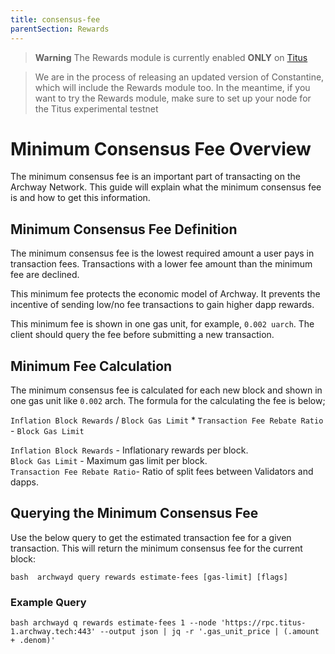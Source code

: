 ```yaml
---
title: consensus-fee
parentSection: Rewards
---
```


> **Warning**
> The Rewards module is currently enabled **ONLY** on [Titus](https://docs.archway.io/docs/overview/network/#titus-experimental-testnet)

> We are in the process of releasing an updated version of Constantine, which will include the Rewards module too. In the meantime, if you want to try the Rewards module, make sure to set up your node for the Titus experimental testnet

# Minimum Consensus Fee Overview

The minimum consensus fee is an important part of transacting on the Archway Network. This guide will explain what the minimum consensus fee is and how to get this information.

## Minimum Consensus Fee Definition

The minimum consensus fee is the lowest required amount a user pays in transaction fees. Transactions with a lower fee amount than the minimum fee are declined.

This minimum fee protects the economic model of Archway. It prevents the incentive of sending low/no fee transactions to gain higher dapp rewards.

This minimum fee is shown in one gas unit, for example, `0.002 uarch`. The client should query the fee before submitting a new transaction.

## Minimum Fee Calculation

The minimum consensus fee is calculated for each new block and shown in one gas unit like `0.002` arch. The formula for the calculating the fee is below;

`Inflation Block Rewards` / `Block Gas Limit` \* `Transaction Fee Rebate Ratio` - `Block Gas Limit`

`Inflation Block Rewards` - Inflationary rewards per block. <br />
`Block Gas Limit` - Maximum gas limit per block. <br />
`Transaction Fee Rebate Ratio`- Ratio of split fees between Validators and dapps.

## Querying the Minimum Consensus Fee

Use the below query to get the estimated transaction fee for a given transaction. This will return the minimum consensus fee for the current block:

`bash 
 archwayd query rewards estimate-fees [gas-limit] [flags]
`

### Example Query

`bash
archwayd q rewards estimate-fees 1 --node 'https://rpc.titus-1.archway.tech:443' --output json | jq -r '.gas_unit_price | (.amount + .denom)'
`
